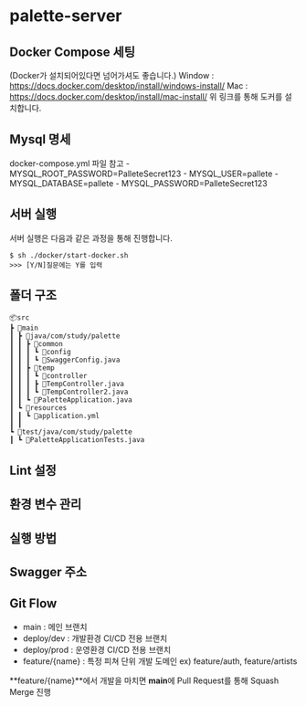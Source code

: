 # palette-server

## Docker Compose 세팅

(Docker가 설치되어있다면 넘어가셔도 좋습니다.)
Window : https://docs.docker.com/desktop/install/windows-install/
Mac : https://docs.docker.com/desktop/install/mac-install/
위 링크를 통해 도커를 설치합니다.

## Mysql 명세

docker-compose.yml 파일 참고 - MYSQL_ROOT_PASSWORD=PalleteSecret123 - MYSQL_USER=pallete - MYSQL_DATABASE=pallete - MYSQL_PASSWORD=PalleteSecret123

## 서버 실행

서버 실행은 다음과 같은 과정을 통해 진행합니다.

```
$ sh ./docker/start-docker.sh
>>> [Y/N]질문에는 Y를 입력
```

## 폴더 구조

```
📦src
┣ 📂main
┃ ┣ 📂java/com/study/palette
┃ ┃ ┣ 📂common
┃ ┃ ┃ ┗ 📂config
┃ ┃ ┃ ┗ 📜SwaggerConfig.java
┃ ┃ ┣ 📂temp
┃ ┃ ┃ ┗ 📂controller
┃ ┃ ┃ ┣ 📜TempController.java
┃ ┃ ┃ ┗ 📜TempController2.java
┃ ┃ ┗ 📜PaletteApplication.java
┃ ┗ 📂resources
┃ ┃ ┗ 📜application.yml
┃ ┃
┗ 📂test/java/com/study/palette
┃ ┗ 📜PaletteApplicationTests.java
```

## Lint 설정

## 환경 변수 관리

## 실행 방법

## Swagger 주소

## Git Flow

- main : 메인 브랜치
- deploy/dev : 개발환경 CI/CD 전용 브랜치
- deploy/prod : 운영환경 CI/CD 전용 브랜치
- feature/{name} : 특정 피쳐 단위 개발 도메인 ex) feature/auth, feature/artists

**feature/{name}**에서 개발을 마치면 **main**에 Pull Request를 통해 Squash Merge 진행
